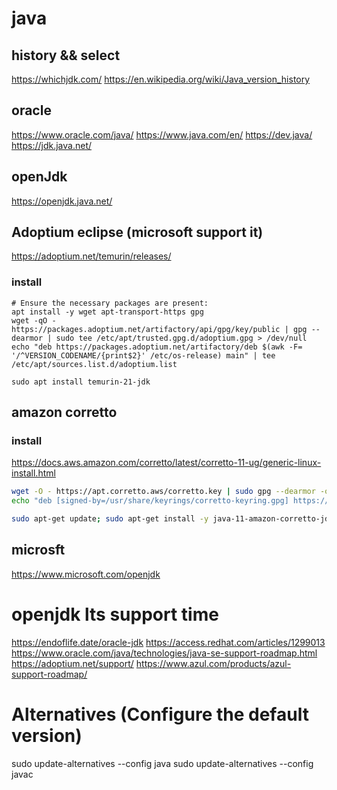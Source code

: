 # java

## history && select
https://whichjdk.com/
https://en.wikipedia.org/wiki/Java_version_history


## oracle 
https://www.oracle.com/java/
https://www.java.com/en/
https://dev.java/
https://jdk.java.net/


## openJdk
https://openjdk.java.net/


## Adoptium eclipse (microsoft support it)
https://adoptium.net/temurin/releases/

### install 
```
# Ensure the necessary packages are present:
apt install -y wget apt-transport-https gpg
wget -qO - https://packages.adoptium.net/artifactory/api/gpg/key/public | gpg --dearmor | sudo tee /etc/apt/trusted.gpg.d/adoptium.gpg > /dev/null
echo "deb https://packages.adoptium.net/artifactory/deb $(awk -F= '/^VERSION_CODENAME/{print$2}' /etc/os-release) main" | tee /etc/apt/sources.list.d/adoptium.list

sudo apt install temurin-21-jdk
```


## amazon corretto

### install

https://docs.aws.amazon.com/corretto/latest/corretto-11-ug/generic-linux-install.html
```bash
wget -O - https://apt.corretto.aws/corretto.key | sudo gpg --dearmor -o /usr/share/keyrings/corretto-keyring.gpg && \
echo "deb [signed-by=/usr/share/keyrings/corretto-keyring.gpg] https://apt.corretto.aws stable main" | sudo tee /etc/apt/sources.list.d/corretto.list

sudo apt-get update; sudo apt-get install -y java-11-amazon-corretto-jdk
```



## microsft 
https://www.microsoft.com/openjdk



# openjdk lts support time
https://endoflife.date/oracle-jdk
https://access.redhat.com/articles/1299013
https://www.oracle.com/java/technologies/java-se-support-roadmap.html
https://adoptium.net/support/
https://www.azul.com/products/azul-support-roadmap/



# Alternatives (Configure the default version)
sudo update-alternatives --config java
sudo update-alternatives --config javac